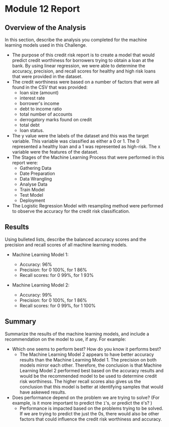# Module 12 Report

## Overview of the Analysis

In this section, describe the analysis you completed for the machine learning models used in this Challenge. 

* The purpose of this credit risk report is to create a model that would predict credit worthiness for borrowers trying to obtain a loan at the bank. By using linear regression, we were able to determine the accuracy, precision, and recall scores for healthy and high risk loans that were provided in the dataset. 
* The credit worthiness were based on a number of factors that were all found in the CSV that was provided: 
  - loan size (amount)
  - interest rate
  - borrower's income
  - debt to income ratio
  - total number of accounts
  - derrogatory marks found on credit
  - total debt
  - loan status. 
* The y value were the labels of the dataset and this was the target variable. This variable was classified as either a 0 or 1. The 0 represented a healthy loan and a 1 was represented as high-risk. The x variable were the features of the dataset. 
* The Stages of the Machine Learning Process that were performed in this report were: 
  - Gathering Data
  - Date Preparation
  - Data Wrangling 
  - Analyse Data
  - Train Model
  - Test Model 
  - Deployment 
* The Logistic Regression Model with resampling method were performed to observe the accuracy for the credit risk classification. 

## Results

Using bulleted lists, describe the balanced accuracy scores and the precision and recall scores of all machine learning models.

* Machine Learning Model 1:
  - Accuracy: 96% 
  - Precision: for 0 100%, for 1 86% 
  - Recall scores: for 0 99%,  for 1 93%


* Machine Learning Model 2:
  - Accuracy: 99%
  - Precision: for 0 100%, for 1 86% 
  - Recall scores: for 0 99%,  for 1 100%

## Summary

Summarize the results of the machine learning models, and include a recommendation on the model to use, if any. For example:
* Which one seems to perform best? How do you know it performs best?
  - The Machine Learning Model 2 appears to have better accuracy results than the Machine Learning Model 1. The precision on both models mirror each other. Therefore, the conclusion is that Machine Learning Model 2 performed best based on the accuracy results and would be the recommended model to be used to determine credit risk worthiness. The higher recall scores also gives us the conclusion that this model is better at identifying samples that would have askewed results. 
* Does performance depend on the problem we are trying to solve? (For example, is it more important to predict the `1`'s, or predict the `0`'s? )
  - Performance is impacted based on the problems trying to be solved. If we are trying to predict the just the 0s, there would also be other factors that could influence the credit risk worthiness and accuracy. 


